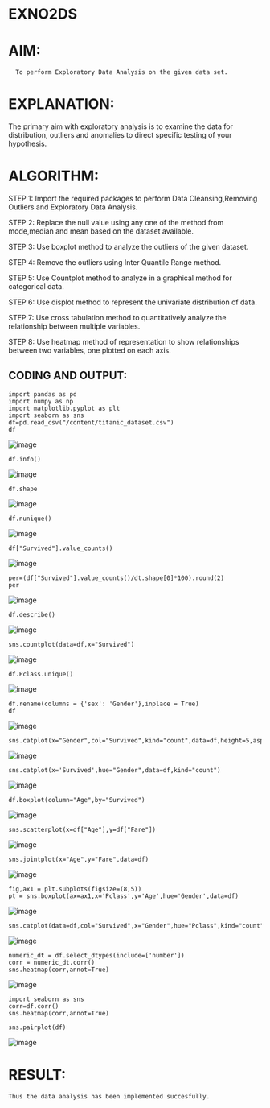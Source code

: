 # EXNO2DS
# AIM:
      To perform Exploratory Data Analysis on the given data set.
      
# EXPLANATION:
  The primary aim with exploratory analysis is to examine the data for distribution, outliers and anomalies to direct specific testing of your hypothesis.
  
# ALGORITHM:
STEP 1: Import the required packages to perform Data Cleansing,Removing Outliers and Exploratory Data Analysis.

STEP 2: Replace the null value using any one of the method from mode,median and mean based on the dataset available.

STEP 3: Use boxplot method to analyze the outliers of the given dataset.

STEP 4: Remove the outliers using Inter Quantile Range method.

STEP 5: Use Countplot method to analyze in a graphical method for categorical data.

STEP 6: Use displot method to represent the univariate distribution of data.

STEP 7: Use cross tabulation method to quantitatively analyze the relationship between multiple variables.

STEP 8: Use heatmap method of representation to show relationships between two variables, one plotted on each axis.

## CODING AND OUTPUT:
```
import pandas as pd
import numpy as np
import matplotlib.pyplot as plt
import seaborn as sns
df=pd.read_csv("/content/titanic_dataset.csv")
df
```
![image](https://github.com/user-attachments/assets/4991394c-5d9e-499e-ad37-aa83b269379f)

```
df.info()
```
![image](https://github.com/user-attachments/assets/2c69e058-85b5-4146-bb61-570a48649115)

```
df.shape
```
![image](https://github.com/user-attachments/assets/aeaa657f-1d20-4b44-9ccc-167817f98859)
```
df.nunique()
```

![image](https://github.com/user-attachments/assets/32d6170d-da8d-4239-adee-8b31a3587705)
```
df["Survived"].value_counts()
```

![image](https://github.com/user-attachments/assets/7e89bb1e-60ae-44d3-a52b-85e17de32d8f)
```
per=(df["Survived"].value_counts()/dt.shape[0]*100).round(2)
per
```

![image](https://github.com/user-attachments/assets/da947b19-65a5-477c-9b32-fbf79257e187)
```
df.describe()
```
![image](https://github.com/user-attachments/assets/7f0baafe-9faa-4971-a9f5-97ebdd06a33e)

```
sns.countplot(data=df,x="Survived")
```
![image](https://github.com/user-attachments/assets/1f03c123-1189-4979-b51e-eb2b1f671a19)

```
df.Pclass.unique()
```
![image](https://github.com/user-attachments/assets/21531458-eca3-4981-a4ee-411428ca8bae)

```
df.rename(columns = {'sex': 'Gender'},inplace = True)
df
```
![image](https://github.com/user-attachments/assets/3a15901a-0560-4954-8cbe-42571b01c1ef)

```
sns.catplot(x="Gender",col="Survived",kind="count",data=df,height=5,aspect=.7)
```
![image](https://github.com/user-attachments/assets/9a5264af-3d8d-49a3-b86d-10f5d640dc9f)
```
sns.catplot(x='Survived',hue="Gender",data=df,kind="count")
```
![image](https://github.com/user-attachments/assets/0d2943d4-18de-4fd7-ad42-fa93d85321a1)

```
df.boxplot(column="Age",by="Survived")
```
![image](https://github.com/user-attachments/assets/88864778-988a-4a7b-9b7b-e4d7b29dc60e)

```
sns.scatterplot(x=df["Age"],y=df["Fare"])
```
![image](https://github.com/user-attachments/assets/901bfcc3-b35f-483d-ba60-4a197d691a1f)

```
sns.jointplot(x="Age",y="Fare",data=df)
```
![image](https://github.com/user-attachments/assets/4a6cc90f-a12f-41b2-9551-08f3f944574b)

```
fig,ax1 = plt.subplots(figsize=(8,5))
pt = sns.boxplot(ax=ax1,x='Pclass',y='Age',hue='Gender',data=df)
```
![image](https://github.com/user-attachments/assets/9097d508-96c2-4e76-94f0-5f14285b8610)
```
sns.catplot(data=df,col="Survived",x="Gender",hue="Pclass",kind="count")
```
![image](https://github.com/user-attachments/assets/604554dc-9112-4545-b212-abf01aef7ddf)

```
numeric_dt = df.select_dtypes(include=['number'])
corr = numeric_dt.corr()
sns.heatmap(corr,annot=True)
```
![image](https://github.com/user-attachments/assets/1f1ce434-73b7-451c-ae81-465bbac1d935)

```
import seaborn as sns
corr=df.corr()
sns.heatmap(corr,annot=True)
```
```
sns.pairplot(df)
```
![image](https://github.com/user-attachments/assets/4dd5dee9-f124-4b48-a70a-b3ff7a06cfb5)


# RESULT:
    Thus the data analysis has been implemented succesfully.
